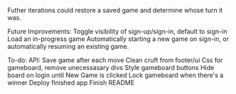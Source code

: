 Futher iterations could restore a saved game and determine whose turn it was.

Future Improvements:
  Toggle visibility of sign-up/sign-in, default to sign-in
  Load an in-progress game
  Automatically starting a new game on sign-in, or automatically resuming an
    existing game.

  To-do:
    API: Save game after each move
    Clean cruft from footer/ui
    Css for gameboard, remove unecessasary divs
    Style gameboard buttons
    Hide board on login until New Game is clicked
    Lock gameboard when there's a winner
    Deploy finished app
    Finish README
